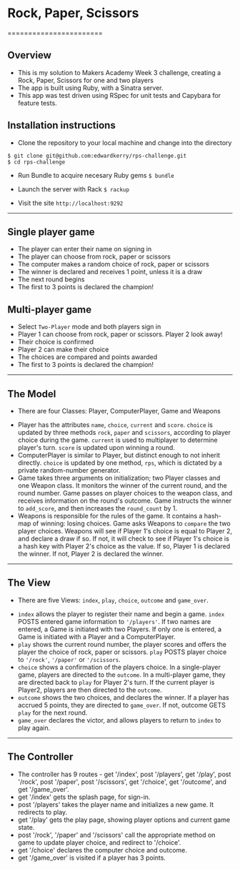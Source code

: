 # Rock, Paper, Scissors
=======================

Overview
----------------------
- This is my solution to Makers Academy Week 3 challenge, creating a Rock, Paper, Scissors for one and two players
- The app is built using Ruby, with a Sinatra server.
- This app was test driven using RSpec for unit tests and Capybara for feature tests.

Installation instructions
----------------------
- Clone the repository to your local machine and change into the directory

```
$ git clone git@github.com:edwardkerry/rps-challenge.git
$ cd rps-challenge
```

- Run Bundle to acquire necesary Ruby gems `$ bundle`

- Launch the server with Rack `$ rackup`

- Visit the site `http://localhost:9292`

----------------------

## Single player game

- The player can enter their name on signing in
- The player can choose from rock, paper or scissors
- The computer makes a random choice of rock, paper or scissors
- The winner is declared and receives 1 point, unless it is a draw
- The next round begins
- The first to 3 points is declared the champion!

## Multi-player game

- Select `Two-Player` mode and both players sign in
- Player 1 can choose from rock, paper or scissors. Player 2 look away!
- Their choice is confirmed
- Player 2 can make their choice
- The choices are compared and points awarded
- The first to 3 points is declared the champion!

----------------------

## The Model
- There are four Classes: Player, ComputerPlayer, Game and Weapons
* Player has the attributes `name`, `choice`, `current` and `score`. `choice` is updated by three methods `rock`, `paper` and `scissors`, according to player choice during the game. `current` is used to multiplayer to determine player's turn. `score` is updated upon winning a round.
* ComputerPlayer is similar to Player, but distinct enough to not inherit directly. `choice` is updated by one method, `rps`, which is dictated by a private random-number generator.
* Game takes three arguments on initialization; two Player classes and one Weapon class. It monitors the winner of the current round, and the round number. Game passes on player choices to the weapon class, and receives information on the round's outcome. Game instructs the winner to `add_score`, and then increases the `round_count` by 1.
* Weapons is responsible for the rules of the game. It contains a hash-map of winning: losing choices. Game asks Weapons to `compare` the two player choices. Weapons will see if Player 1's choice is equal to Player 2, and declare a draw if so. If not, it will check to see if Player 1's choice is a hash key with Player 2's choice as the value. If so, Player 1 is declared the winner. If not, Player 2 is declared the winner.

----------------------

## The View
- There are five Views: `index`, `play`, `choice`, `outcome` and `game_over`.
* `index` allows the player to register their name and begin a game. `index` POSTS entered game information to `'/players'`. If two names are entered, a Game is initiated with two Players. If only one is entered, a Game is initiated with a Player and a ComputerPlayer.
* `play` shows the current round number, the player scores and offers the player the choice of rock, paper or scissors. `play` POSTS player choice to `'/rock'`, `'/paper'` or `'/scissors`.  
* `choice` shows a confirmation of the players choice. In a single-player game, players are directed to the `outcome`. In a multi-player game, they are directed back to `play` for Player 2's turn. If the current player is Player2, players are then directed to the `outcome`.  
* `outcome` shows the two choices, and declares the winner. If a player has accrued 5 points, they are directed to `game_over`. If not, outcome GETS `play` for the next round.
* `game_over` declares the victor, and allows players to return to `index` to play again.

----------------------

## The Controller
- The controller has 9 routes - get '/index', post '/players', get '/play', post '/rock', post '/paper', post '/scissors', get '/choice', get '/outcome', and get '/game_over'.  
- get '/index' gets the splash page, for sign-in.
- post '/players' takes the player name and initializes a new game. It redirects to play.
- get '/play' gets the play page, showing player options and current game state.
- post '/rock', '/paper' and '/scissors' call the appropriate method on game to update player choice, and redirect to '/choice'.
- get '/choice' declares the computer choice and outcome.
- get '/game_over' is visited if a player has 3 points.
